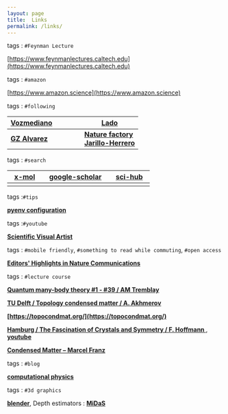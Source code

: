 ```yaml
---
layout: page
title:  Links  
permalink: /links/
---
```





tags : `#Feynman Lecture`

[https://www.feynmanlectures.caltech.edu](https://www.feynmanlectures.caltech.edu)
 

tags : `#amazon`

[https://www.amazon.science](https://www.amazon.science)

tags : `#following` 



|__[Vozmediano](https://wp.icmm.csic.es/field-theories-in-condensed-matter-physics/vozmediano/)__|   &nbsp;&nbsp;&nbsp; &nbsp; &nbsp;&nbsp;&nbsp;&nbsp;  |__[Lado](https://sites.google.com/site/joseluislado/home)__|
|------|------|------|
|__[GZ Alvarez](https://g1257.github.io/index.html)__|     &nbsp;&nbsp;&nbsp;&nbsp;  &nbsp;&nbsp;&nbsp;&nbsp;  |__[Nature factory <br/> Jarillo-Herrero](http://jarilloherrero.mit.edu/)__|

tags : `#search`

| &nbsp; __[x-mol](https://en.x-mol.com/)__ &nbsp; | &nbsp;  __[google-scholar](https://scholar.google.com/)__ &nbsp; | &nbsp;  __[sci-hub](https://sci-hub.mksa.top/)__ &nbsp; |
|:----------:|:-------------:|:------:|
|              |                  |         |

tags :`#tips`

__[pyenv configuration](https://fabulous-arch-47d.notion.site/pyenv-0518927baffa40418f2ff25dac55009b)__


tags :`#youtube`

__[Scientific Visual Artist](https://www.youtube.com/watch?v=y_HKSAb3jkM)__  

tags : `#mobile friendly`, `#something to read while commuting`, `#open access` 
 

__[Editors' Highlights in  Nature Communications](https://www.nature.com/collections/rcdhyvxytb)__


tags : `#lecture course`

__[Quantum many-body theory #1 - #39 / AM Tremblay](https://www.youtube.com/channel/UChcJ8B6WaJqTMKOiPYxOPqA)__

__[ TU Delft / Topology condensed matter / A. Akhmerov ](https://ocw.tudelft.nl/courses/topology-condensed-matter-concept/)__


__[https://topocondmat.org/](https://topocondmat.org/)__

__[ Hamburg / The Fascination of Crystals and Symmetry / F. Hoffmann ](https://crystalsymmetry.wordpress.com/yt/)__,  __[youtube](https://www.youtube.com/channel/UCts9FTFNInqTMvcFpdyap7w/playlists?sort=dd&view=1&shelf_id=2)__


__[Condensed Matter – Marcel Franz](https://www.youtube.com/watch?v=nSXmB9hWj28&list=PLaNkJORnlhZnU0bY50l10qHmjFGMyTfXi)__

tags : `#blog`

__[computational physics](https://compphys.go.ro/)__

tags : `#3d graphics`

__[blender](https://www.blender.org)__,  Depth estimators : __[MiDaS](https://github.com/isl-org/MiDaS)__
